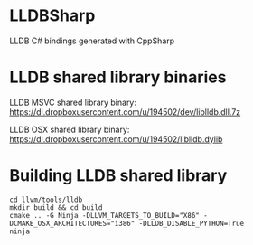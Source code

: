 # LLDBSharp
LLDB C# bindings generated with CppSharp

# LLDB shared library binaries

LLDB MSVC shared library binary: https://dl.dropboxusercontent.com/u/194502/dev/liblldb.dll.7z

LLDB OSX shared library binary: https://dl.dropboxusercontent.com/u/194502/liblldb.dylib

# Building LLDB shared library

```
cd llvm/tools/lldb
mkdir build && cd build
cmake .. -G Ninja -DLLVM_TARGETS_TO_BUILD="X86" -DCMAKE_OSX_ARCHITECTURES="i386" -DLLDB_DISABLE_PYTHON=True
ninja
```

